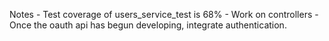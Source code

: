 Notes
    - Test coverage of users_service_test is 68%
    - Work on controllers
    - Once the oauth api has begun developing, integrate authentication.